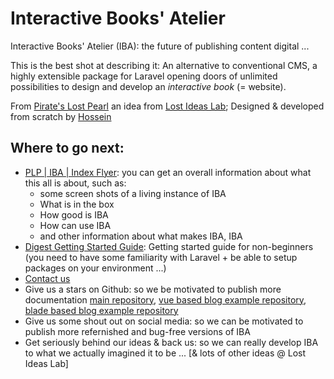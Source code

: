 # Interactive Books' Atelier

Interactive Books' Atelier (IBA): the future of publishing content digital ...

This is the best shot at describing it: An alternative to conventional CMS, a highly extensible package for Laravel opening doors of unlimited possibilities to design and develop an _interactive book_ (= website).

From [Pirate's Lost Pearl](http://lostideaslab.com/pirates-lost-pearl/) an idea from [Lost Ideas Lab](http://lostideaslab.com/); Designed & developed from scratch by [Hossein](http://lostideaslab.com/people/staff-co/hossein/)

## Where to go next:

- [PLP | IBA | Index Flyer](http://lostideaslab.com/pirates-lost-pearl/interactive-books-atelier/): you can get an overall information about what this all is about, such as:
    - some screen shots of a living instance of IBA
    - What is in the box
    - How good is IBA
    - How can use IBA
    - and other information about what makes IBA, IBA
- [Digest Getting Started Guide](http://lostideaslab.com/pirates-lost-pearl/interactive-books-atelier/digest-start-guide/): Getting started guide for non-beginners (you need to have some familiarity with Laravel + be able to setup packages on your environment ...)
- [Contact us](http://lostideaslab.com/contact/)
- Give us a stars on Github: so we be motivated to publish more documentation [main repository](https://github.com/lil-plp/iba/), [vue based blog example repository](https://github.com/lil-plp/iba-blog), [blade based blog example repository](https://github.com/lil-plp/iba-blog_bladeTemplate)
- Give us some shout out on social media: so we can be motivated to publish more refernished and bug-free versions of IBA
- Get seriously behind our ideas & back us: so we can really develop IBA to what we actually imagined it to be ... [& lots of other ideas @ Lost Ideas Lab]
